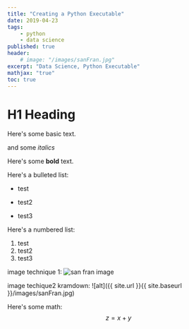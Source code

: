 ```yaml
---
title: "Creating a Python Executable"
date: 2019-04-23
tags:
    - python
    - data science
published: true
header:
    # image: "/images/sanFran.jpg"
excerpt: "Data Science, Python Executable"
mathjax: "true"
toc: true
---
```


# H1 Heading

Here's some basic text.

and some *italics*

Here's some **bold** text.

Here's a bulleted list:
* test
+ test2
- test3

Here's a numbered list:
1. test
2. test2
3. test3

image technique 1:
<img src="{{ site.url }}{{ site.baseurl }}/images/sanFran.jpg" alt="san fran image">

image techique2 kramdown:
![alt]({{ site.url }}{{ site.baseurl }}/images/sanFran.jpg)

Here's some math:
$$z=x+y$$
